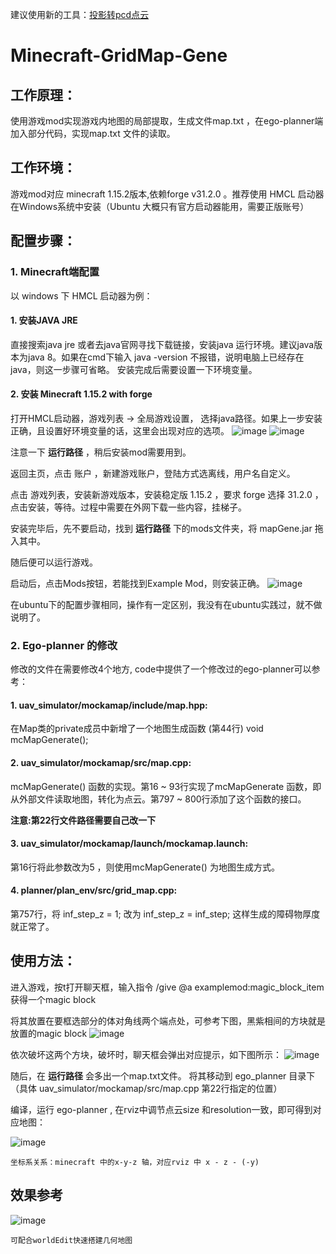 建议使用新的工具：[投影转pcd点云](https://github.com/LanternW/LitematicaToPcd)
# Minecraft-GridMap-Gene

## 工作原理：
  使用游戏mod实现游戏内地图的局部提取，生成文件map.txt ，在ego-planner端加入部分代码，实现map.txt 文件的读取。
  
## 工作环境：
  游戏mod对应 minecraft 1.15.2版本,依赖forge v31.2.0 。推荐使用 HMCL 启动器在Windows系统中安装（Ubuntu 大概只有官方启动器能用，需要正版账号）
  
## 配置步骤：
  ### 1. Minecraft端配置
  以 windows 下 HMCL 启动器为例：
  
  #### 1. 安装JAVA JRE
  直接搜索java jre 或者去java官网寻找下载链接，安装java 运行环境。建议java版本为java 8。如果在cmd下输入 java -version 不报错，说明电脑上已经存在java，则这一步骤可省略。
  安装完成后需要设置一下环境变量。
  
  #### 2. 安装 Minecraft 1.15.2 with forge
  打开HMCL启动器，游戏列表 -> 全局游戏设置， 选择java路径。如果上一步安装正确，且设置好环境变量的话，这里会出现对应的选项。
  ![image](https://user-images.githubusercontent.com/21134117/129296839-af4ab208-cbd2-45e8-ab5a-78723dc70bce.png)
  ![image](https://user-images.githubusercontent.com/21134117/129296956-59dd7e75-8221-4c1c-9f6a-6ab0792445d9.png)
  
  注意一下 __运行路径__ ，稍后安装mod需要用到。
  
  返回主页，点击 账户 ，新建游戏账户，登陆方式选离线，用户名自定义。
  
  点击 游戏列表，安装新游戏版本，安装稳定版 1.15.2 ，要求 forge 选择 31.2.0 ， 点击安装，等待。过程中需要在外网下载一些内容，挂梯子。
  
  安装完毕后，先不要启动，找到 __运行路径__ 下的mods文件夹，将 mapGene.jar 拖入其中。
  
  随后便可以运行游戏。
  
  启动后，点击Mods按钮，若能找到Example Mod，则安装正确。
  ![image](https://user-images.githubusercontent.com/21134117/129301957-e74c03d4-b41e-449b-bf7a-fe942b82a766.png)

 
  在ubuntu下的配置步骤相同，操作有一定区别，我没有在ubuntu实践过，就不做说明了。
  
  ### 2. Ego-planner 的修改
  修改的文件在需要修改4个地方, code中提供了一个修改过的ego-planner可以参考：
  
  #### 1. uav_simulator/mockamap/include/map.hpp:
  在Map类的private成员中新增了一个地图生成函数 (第44行)
  void mcMapGenerate();
  
    
  #### 2. uav_simulator/mockamap/src/map.cpp:
  mcMapGenerate() 函数的实现。第16 ~ 93行实现了mcMapGenerate 函数，即从外部文件读取地图，转化为点云。第797 ~ 800行添加了这个函数的接口。
  
  __注意:第22行文件路径需要自己改一下__
  
  #### 3. uav_simulator/mockamap/launch/mockamap.launch:
  第16行将此参数改为5 ，则使用mcMapGenerate() 为地图生成方式。
  
  #### 4. planner/plan_env/src/grid_map.cpp:
  第757行，将 inf_step_z = 1; 改为 inf_step_z = inf_step; 这样生成的障碍物厚度就正常了。
  
  
## 使用方法：
  
   进入游戏，按t打开聊天框，输入指令 /give @a examplemod:magic_block_item 获得一个magic block
   
   将其放置在要框选部分的体对角线两个端点处，可参考下图，黑紫相间的方块就是放置的magic block
   ![image](https://user-images.githubusercontent.com/21134117/129302134-9c99f3b5-3753-4ba0-9e6e-db6a2a1bea93.png)
    
    
   依次破坏这两个方块，破坏时，聊天框会弹出对应提示，如下图所示：
   ![image](https://user-images.githubusercontent.com/21134117/129302221-11392c51-638c-4861-8bfd-7912ce139a3b.png)
   
   随后，在 __运行路径__ 会多出一个map.txt文件。 将其移动到 ego_planner 目录下（具体 uav_simulator/mockamap/src/map.cpp 第22行指定的位置）
   
   编译，运行 ego-planner , 在rviz中调节点云size 和resolution一致，即可得到对应地图：
   
   ![image](https://user-images.githubusercontent.com/21134117/129302458-63540c58-fbb0-495d-9e11-e9466d2f9922.png)
  
    坐标系关系：minecraft 中的x-y-z 轴，对应rviz 中 x - z - (-y) 
    
    
## 效果参考
    
   ![image](https://user-images.githubusercontent.com/21134117/130894266-4d702fe3-cf86-4c66-aa76-a3d26dd15841.png)

    
    可配合worldEdit快速搭建几何地图

  
  

  

